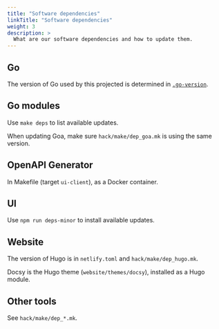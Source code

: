 ```yaml
---
title: "Software dependencies"
linkTitle: "Software dependencies"
weight: 3
description: >
  What are our software dependencies and how to update them.
---
```


## Go

The version of Go used by this projected is determined in [`.go-version`](https://github.com/artefactual-labs/enduro/blob/main/.go-version).

## Go modules

Use `make deps` to list available updates.

When updating Goa, make sure `hack/make/dep_goa.mk` is using the same version.

## OpenAPI Generator

In Makefile (target `ui-client`), as a Docker container.

## UI

Use `npm run deps-minor` to install available updates.

## Website

The version of Hugo is in `netlify.toml` and `hack/make/dep_hugo.mk`.

Docsy is the Hugo theme (`website/themes/docsy`), installed as a Hugo module.

## Other tools

See `hack/make/dep_*.mk`.
